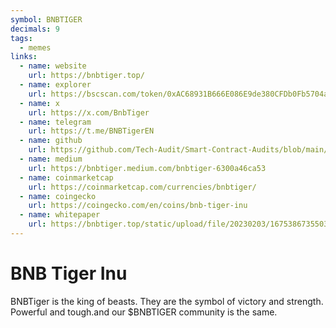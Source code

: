 ```yaml
---
symbol: BNBTIGER
decimals: 9
tags:
  - memes
links:
  - name: website
    url: https://bnbtiger.top/
  - name: explorer
    url: https://bscscan.com/token/0xAC68931B666E086E9de380CFDb0Fb5704a35dc2D
  - name: x
    url: https://x.com/BnbTiger
  - name: telegram
    url: https://t.me/BNBTigerEN
  - name: github
    url: https://github.com/Tech-Audit/Smart-Contract-Audits/blob/main/TECHAUDIT_BNBTIGER.pdf
  - name: medium
    url: https://bnbtiger.medium.com/bnbtiger-6300a46ca53
  - name: coinmarketcap
    url: https://coinmarketcap.com/currencies/bnbtiger/
  - name: coingecko
    url: https://coingecko.com/en/coins/bnb-tiger-inu
  - name: whitepaper
    url: https://bnbtiger.top/static/upload/file/20230203/1675386735503028.pdf
---
```


# BNB Tiger Inu

BNBTiger is the king of beasts. They are the symbol of victory and strength. Powerful and tough.and our $BNBTIGER community is the same.
